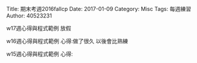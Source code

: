 Title: 期末考週2016fallcp
Date: 2017-01-09
Category: Misc
Tags: 每週練習
Author: 40523231


<!-- 導入 Brython 標準程式庫 -->

w17週心得與程式範例
放假

w16週心得與程式範例
心得:做了很久 以後會比熟練
<!-- 導入 Brython 標準程式庫 -->

<script type="text/javascript" 
    src="https://cdn.rawgit.com/brython-dev/brython/master/www/src/brython_dist.js">
</script>

<!-- 啟動 Brython -->
<script>
window.onload=function(){
brython(1);
}
</script>

<script type="text/python3">
from browser import alert
import random

ans = random.randint(1, 100)

a_in = int(input("輸入整數:"))
guess = 1

while ans != a_in:
    if a_in < ans:
        a_in = int(input("too small"))
    else:
        a_in = int(input("too big"))
    guess += 1
    
alert("恭喜答對 ,一共猜了" + (str(guess)) + "次")
</script>
w15週心得與程式範例
心得: